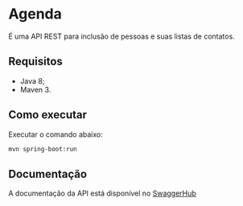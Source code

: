 # Agenda

É uma API REST para inclusão de pessoas e suas listas de contatos.

## Requisitos

* Java 8;
* Maven 3.

## Como executar

Executar o comando abaixo: 

``` bash
mvn spring-boot:run
```

## Documentação

A documentação da API está disponível no [SwaggerHub](https://app.swaggerhub.com/apis/thaisalonso/agenda/1.0)


